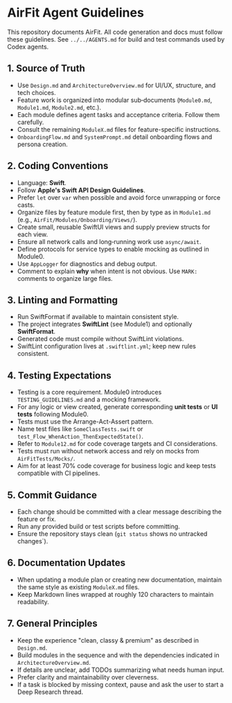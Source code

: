 # AirFit Agent Guidelines

This repository documents AirFit. All code generation and docs must follow these guidelines.
See `../../AGENTS.md` for build and test commands used by Codex agents.


## 1. Source of Truth

* Use `Design.md` and `ArchitectureOverview.md` for UI/UX, structure, and tech choices.
* Feature work is organized into modular sub‑documents (`Module0.md`, `Module1.md`, `Module2.md`, etc.).
* Each module defines agent tasks and acceptance criteria. Follow them carefully.
* Consult the remaining `ModuleX.md` files for feature-specific instructions.
* `OnboardingFlow.md` and `SystemPrompt.md` detail onboarding flows and persona creation.

## 2. Coding Conventions

* Language: **Swift**.
* Follow **Apple's Swift API Design Guidelines**.
* Prefer `let` over `var` when possible and avoid force unwrapping or force casts.
* Organize files by feature module first, then by type as in `Module1.md` (e.g., `AirFit/Modules/Onboarding/Views/`).
* Create small, reusable SwiftUI views and supply preview structs for each view.
* Ensure all network calls and long‑running work use `async/await`.
* Define protocols for service types to enable mocking as outlined in Module0.
* Use `AppLogger` for diagnostics and debug output.
* Comment to explain **why** when intent is not obvious. Use `MARK:` comments to organize large files.

## 3. Linting and Formatting

* Run SwiftFormat if available to maintain consistent style.
* The project integrates **SwiftLint** (see Module1) and optionally **SwiftFormat**.
* Generated code must compile without SwiftLint violations.
* SwiftLint configuration lives at `.swiftlint.yml`; keep new rules consistent.

## 4. Testing Expectations

* Testing is a core requirement. Module0 introduces `TESTING_GUIDELINES.md` and a mocking framework.
* For any logic or view created, generate corresponding **unit tests** or **UI tests** following Module0.
* Tests must use the Arrange-Act-Assert pattern.
* Name test files like `SomeClassTests.swift` or `test_Flow_WhenAction_ThenExpectedState()`.
* Refer to `Module12.md` for code coverage targets and CI considerations.
* Tests must run without network access and rely on mocks from `AirFitTests/Mocks/`.
* Aim for at least 70% code coverage for business logic and keep tests compatible with CI pipelines.

## 5. Commit Guidance

* Each change should be committed with a clear message describing the feature or fix.
* Run any provided build or test scripts before committing.
* Ensure the repository stays clean (`git status` shows no untracked changes`).

## 6. Documentation Updates

* When updating a module plan or creating new documentation, maintain the same style as existing `ModuleX.md` files.
* Keep Markdown lines wrapped at roughly 120 characters to maintain readability.

## 7. General Principles

* Keep the experience "clean, classy & premium" as described in `Design.md`.
* Build modules in the sequence and with the dependencies indicated in `ArchitectureOverview.md`.
* If details are unclear, add TODOs summarizing what needs human input.
* Prefer clarity and maintainability over cleverness.
* If a task is blocked by missing context, pause and ask the user to start a Deep Research thread.
